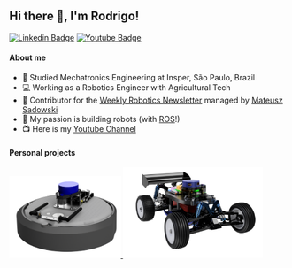 ## Hi there 👋, I'm Rodrigo!

[![Linkedin Badge](https://img.shields.io/badge/LinkedIn-0077B5?style=for-the-badge&logo=linkedin&logoColor=white)](https://www.linkedin.com/in/rodrigo-lopes-catto/)
[![Youtube Badge](https://img.shields.io/badge/YouTube-FF0000?style=for-the-badge&logo=youtube&logoColor=white)](https://www.youtube.com/channel/UCJXxabiK3j2SZip7zASt5PQ)


#### About me

- :book: Studied Mechatronics Engineering at Insper, São Paulo, Brazil
- :computer: Working as a Robotics Engineer with Agricultural Tech
- :newspaper: Contributor for the [Weekly Robotics Newsletter](https://weeklyrobotics.com/) managed by [Mateusz Sadowski](https://github.com/msadowski)
- :robot: My passion is building robots (with [ROS](https://www.ros.org/)!)
- :tv: Here is my [Youtube Channel](https://www.youtube.com/channel/UCJXxabiK3j2SZip7zASt5PQ?view_as=subscriber)

#### Personal projects

<p float="left">
  <a href="https://github.com/RodrigoCatto/mcdillo" target="_blank">
    <img width="40% height="40" src="https://raw.githubusercontent.com/RodrigoCatto/mcdillo/dev/media/mcdillo_render_front.png">
  </a>
  <a href="https://github.com/RodrigoCatto/McJetson" target="_blank">
    <img width="50% height="50" src="https://github.com/RodrigoCatto/McJetson/blob/master/Images/McJetson_Render.png">
  </a>
</p>


